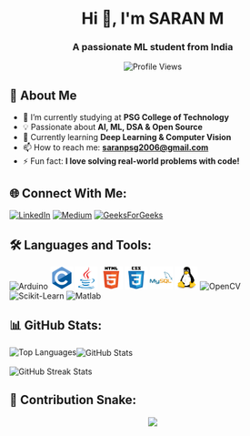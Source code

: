 <h1 align="center">Hi 👋, I'm SARAN M</h1>
<h3 align="center">A passionate ML student from India</h3>

<p align="center">
  <img src="https://komarev.com/ghpvc/?username=saran2006psg&label=Profile%20views&color=0e75b6&style=flat" alt="Profile Views" />
</p>

## 🧐 About Me
- 🔭 I’m currently studying at **PSG College of Technology**
- 💡 Passionate about **AI, ML, DSA & Open Source**
- 🌱 Currently learning **Deep Learning & Computer Vision**
- 📫 How to reach me: **saranpsg2006@gmail.com**
- ⚡ Fun fact: **I love solving real-world problems with code!**


## 🌐 Connect With Me:
<p align="left">
  <a href="https://linkedin.com/in/saranpsg" target="_blank"><img src="https://img.shields.io/badge/LinkedIn-blue?style=for-the-badge&logo=linkedin" alt="LinkedIn" /></a>
  <a href="https://medium.com/@saranpsg2006" target="_blank"><img src="https://img.shields.io/badge/Medium-black?style=for-the-badge&logo=medium" alt="Medium" /></a>
  <a href="https://auth.geeksforgeeks.org/user/saranpsgv2o" target="_blank"><img src="https://img.shields.io/badge/GeeksForGeeks-green?style=for-the-badge&logo=geeksforgeeks" alt="GeeksForGeeks" /></a>
</p>

## 🛠️ Languages and Tools:
<p align="left">
  <img src="https://cdn.worldvectorlogo.com/logos/arduino-1.svg" alt="Arduino" width="40" height="40"/>
  <img src="https://raw.githubusercontent.com/devicons/devicon/master/icons/c/c-original.svg" alt="C" width="40" height="40"/>
  <img src="https://raw.githubusercontent.com/devicons/devicon/master/icons/java/java-original.svg" alt="Java" width="40" height="40"/>
  <img src="https://raw.githubusercontent.com/devicons/devicon/master/icons/html5/html5-original-wordmark.svg" alt="HTML" width="40" height="40"/>
  <img src="https://raw.githubusercontent.com/devicons/devicon/master/icons/css3/css3-original-wordmark.svg" alt="CSS" width="40" height="40"/>
  <img src="https://raw.githubusercontent.com/devicons/devicon/master/icons/mysql/mysql-original-wordmark.svg" alt="MySQL" width="40" height="40"/>
  <img src="https://raw.githubusercontent.com/devicons/devicon/master/icons/linux/linux-original.svg" alt="Linux" width="40" height="40"/>
  <img src="https://www.vectorlogo.zone/logos/opencv/opencv-icon.svg" alt="OpenCV" width="40" height="40"/>
  <img src="https://upload.wikimedia.org/wikipedia/commons/0/05/Scikit_learn_logo_small.svg" alt="Scikit-Learn" width="40" height="40"/>
  <img src="https://upload.wikimedia.org/wikipedia/commons/2/21/Matlab_Logo.png" alt="Matlab" width="40" height="40"/>
</p>

## 📊 GitHub Stats:
<p>
  <img align="left" src="https://github-readme-stats.vercel.app/api/top-langs?username=saran2006psg&show_icons=true&locale=en&layout=compact" alt="Top Languages" />
</p>

<p>
  <img align="center" src="https://github-readme-stats.vercel.app/api?username=saran2006psg&show_icons=true&locale=en" alt="GitHub Stats" />
</p>

<p>
  <img align="center" src="https://github-readme-streak-stats.herokuapp.com/?user=saran2006psg&" alt="GitHub Streak Stats" />
</p>

## 🐍 Contribution Snake:
<p align="center">
  <img src="https://github.com/saran2006psg/saran2006psg/blob/output/github-contribution-grid-snake.svg" />
</p>
